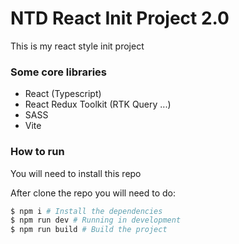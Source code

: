 # NTD React Init Project 2.0

This is my react style init project 

### Some core libraries
- React (Typescript)
- React Redux Toolkit (RTK Query ...)
- SASS
- Vite

### How to run

You will need to install this repo

After clone the repo you will need to do:

```bash
$ npm i # Install the dependencies
$ npm run dev # Running in development
$ npm run build # Build the project